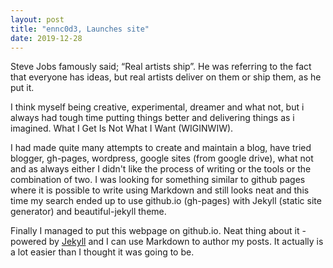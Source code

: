 ```yaml
---
layout: post
title: "ennc0d3, Launches site"
date: 2019-12-28
---
```


Steve Jobs famously said; “Real artists ship”. He was referring to the fact that everyone has ideas, but real artists deliver on them or ship them, as he put it.

I think myself being creative, experimental, dreamer and what not, but i always had tough time putting things better and delivering things as i imagined. What I Get Is Not What I Want (WIGINWIW). 

I had made quite many attempts to create and maintain a blog, have tried blogger, gh-pages, wordpress, google sites (from google drive), what not and as always either I didn't like the process of writing or the tools or the combination of two. I was looking for something similar to github pages where it is possible to write using Markdown and still looks neat and this time my search ended up to use github.io (gh-pages) with Jekyll (static site generator) and beautiful-jekyll theme.

Finally I managed to put this webpage on github.io. Neat thing about it - powered by [Jekyll](http://jekyllrb.com) and I can use Markdown to author my posts. It actually is a lot easier than I thought it was going to be.
